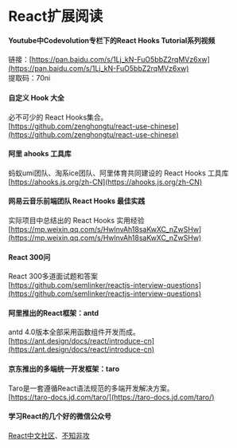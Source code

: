 # React扩展阅读

#### Youtube中Codevolution专栏下的React Hooks Tutorial系列视频
链接：[https://pan.baidu.com/s/1Lj_kN-FuO5bbZ2rqMVz6xw](https://pan.baidu.com/s/1Lj_kN-FuO5bbZ2rqMVz6xw)  
提取码：70ni  

#### 自定义 Hook 大全
必不可少的 React Hooks集合。  
[https://github.com/zenghongtu/react-use-chinese](https://github.com/zenghongtu/react-use-chinese)  

#### 阿里 ahooks 工具库
蚂蚁umi团队、淘系ice团队、阿里体育共同建设的 React Hooks 工具库  
[https://ahooks.js.org/zh-CN](https://ahooks.js.org/zh-CN)  

#### 网易云音乐前端团队 React Hooks 最佳实践
实际项目中总结出的 React Hooks 实用经验  
[https://mp.weixin.qq.com/s/HwlnvAh18saKwXC_nZwSHw](https://mp.weixin.qq.com/s/HwlnvAh18saKwXC_nZwSHw)  

#### React 300问
React 300多道面试题和答案  
[https://github.com/semlinker/reactjs-interview-questions](https://github.com/semlinker/reactjs-interview-questions)

#### 阿里推出的React框架：antd
antd 4.0版本全部采用函数组件开发而成。  
[https://ant.design/docs/react/introduce-cn](https://ant.design/docs/react/introduce-cn)  

#### 京东推出的多端统一开发框架：taro
Taro是一套遵循React语法规范的多端开发解决方案。  
[https://taro-docs.jd.com/taro/](https://taro-docs.jd.com/taro/)  

#### 学习React的几个好的微信公众号
[React中文社区](https://mp.weixin.qq.com/profile?src=3&timestamp=1589269315&ver=1&signature=G073CoQE0hjiRC24RRG*q0M4oxnYl6KFFMgdCd7i2EjKg5oPrHM7VYpz9S-gXlp15V8qXy9m0qFSivpEG1uukg==)、[不知非攻](http://mp.weixin.qq.com/profile?src=3&timestamp=1589269374&ver=1&signature=3NUa*ROY0DyLnKuIQkYT4qPg3aIGXvmvZhV4pbkANWg26zc7DeBh7zrG8ffxAOh2IHy2GBQGwu96gpkJlOfLKQ==)
